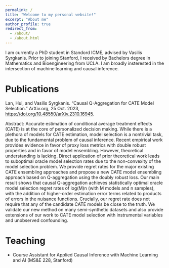 ```yaml
---
permalink: /
title: "Welcome to my personal website!"
excerpt: "About me"
author_profile: true
redirect_from: 
  - /about/
  - /about.html
---
```


I am currently a PhD student in Standord ICME, advised by Vasilis Syrgkanis. Prior to joining Stanford, I received by Bachelors degree in Mathematics and Bioengineering from UCLA. I am broadly insterested in the intersection of machine learning and causal inference. 

Publications
======
Lan, Hui, and Vasilis Syrgkanis. “Causal Q-Aggregation for CATE Model Selection.” ArXiv.org, 25 Oct. 2023, https://doi.org/10.48550/arXiv.2310.16945.

Abstract: Accurate estimation of conditional average treatment effects (CATE) is at the core of personalized decision making. While there is a plethora of models for CATE estimation, model selection is a nontrivial task, due to the fundamental problem of causal inference. Recent empirical work provides evidence in favor of proxy loss metrics with double robust properties and in favor of model ensembling. However, theoretical understanding is lacking. Direct application of prior theoretical work leads to suboptimal oracle model selection rates due to the non-convexity of the model selection problem. We provide regret rates for the major existing CATE ensembling approaches and propose a new CATE model ensembling approach based on Q-aggregation using the doubly robust loss. Our main result shows that causal Q-aggregation achieves statistically optimal oracle model selection regret rates of log(M)n (with M models and n samples), with the addition of higher-order estimation error terms related to products of errors in the nuisance functions. Crucially, our regret rate does not require that any of the candidate CATE models be close to the truth. We validate our new method on many semi-synthetic datasets and also provide extensions of our work to CATE model selection with instrumental variables and unobserved confounding.


Teaching
======
- Course Assistant for Applied Causal Inference with Machine Learning and AI (MS&E 228, Stanford)
